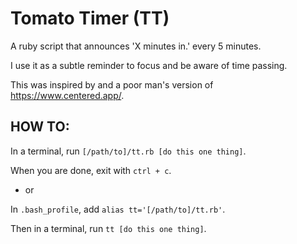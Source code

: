 # Tomato Timer (TT)

A ruby script that announces 'X minutes in.' every 5 minutes.

I use it as a subtle reminder to focus and be aware of time passing.

This was inspired by and a poor man's version of https://www.centered.app/.

## HOW TO:

In a terminal, run `[/path/to]/tt.rb [do this one thing]`.

When you are done, exit with `ctrl + c`.

- or

In `.bash_profile`, add `alias tt='[/path/to]/tt.rb'`.

Then in a terminal, run `tt [do this one thing]`.

